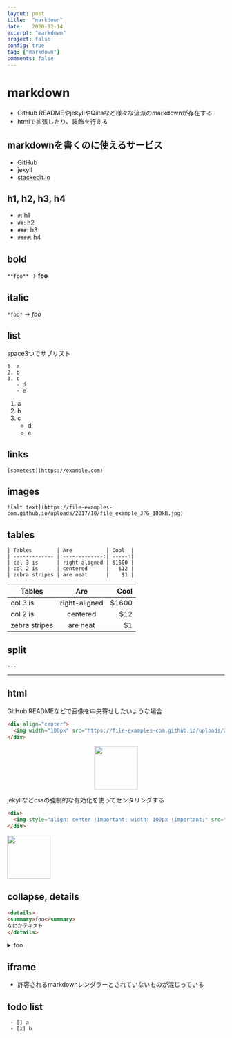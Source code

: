 ```yaml
---
layout: post
title:  "markdown"
date:   2020-12-14
excerpt: "markdown"
project: false
config: true
tag: ["markdown"]
comments: false
---
```


# markdown
 - GitHub READMEやjekyllやQiitaなど様々な流派のmarkdownが存在する
 - htmlで拡張したり、装飾を行える

## markdownを書くのに使えるサービス
 - GitHub
 - jekyll
 - [stackedit.io](https://stackedit.io/app#)

## h1, h2, h3, h4
 - `#`: h1
 - `##`: h2
 - `###`: h3
 - `####`: h4

## bold

`**foo**` -> **foo**

## italic

`*foo*` -> *foo*

## list
space3つでサブリスト

```
1. a
2. b
3. c
   - d
   - e
```

1. a
2. b
3. c
   - d
   - e

## links

```
[sometest](https://example.com)
```

## images

```
![alt text](https://file-examples-com.github.io/uploads/2017/10/file_example_JPG_100kB.jpg)
```

## tables

```
| Tables        | Are           | Cool  |
| ------------- |:-------------:| -----:|
| col 3 is      | right-aligned | $1600 |
| col 2 is      | centered      |   $12 |
| zebra stripes | are neat      |    $1 |
```

| Tables        | Are           | Cool  |
| ------------- |:-------------:| -----:|
| col 3 is      | right-aligned | $1600 |
| col 2 is      | centered      |   $12 |
| zebra stripes | are neat      |    $1 |

## split

```
---
```

---


## html

GitHub READMEなどで画像を中央寄せしたいような場合

```html
<div align="center">
  <img width="100px" src="https://file-examples-com.github.io/uploads/2017/10/file_example_JPG_100kB.jpg">
</div>
```

<div align="center">
  <img width="100px" src="https://file-examples-com.github.io/uploads/2017/10/file_example_JPG_100kB.jpg">
</div>

jekyllなどcssの強制的な有効化を使ってセンタリングする

```html
<div>
  <img style="align: center !important; width: 100px !important;" src="https://file-examples-com.github.io/uploads/2017/10/file_example_JPG_100kB.jpg">
</div>
```

<div>
  <img style="align: center !important; width: 100px !important;" src="https://file-examples-com.github.io/uploads/2017/10/file_example_JPG_100kB.jpg">
</div>

## collapse, details

```html
<details>
<summary>foo</summary>
なにかテキスト
</details>
```

<details>
<summary>foo</summary>
なにかテキスト
</details>

## iframe
 - 許容されるmarkdownレンダラーとされていないものが混じっている

## todo list

```
 - [] a
 - [x] b
```
